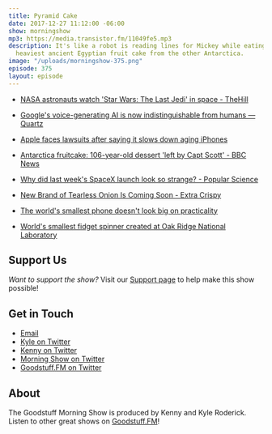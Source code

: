 ```yaml
---
title: Pyramid Cake
date: 2017-12-27 11:12:00 -06:00
show: morningshow
mp3: https://media.transistor.fm/11049fe5.mp3
description: It's like a robot is reading lines for Mickey while eating the world's
  heaviest ancient Egyptian fruit cake from the other Antarctica.
image: "/uploads/morningshow-375.png"
episode: 375
layout: episode
---
```


* [NASA astronauts watch 'Star Wars: The Last Jedi' in space - TheHill](http://thehill.com/blogs/blog-briefing-room/366446-astronauts-watch-the-last-jedi-in-space)

* [Google's voice-generating AI is now indistinguishable from humans — Quartz](https://qz.com/1165775/googles-voice-generating-ai-is-now-indistinguishable-from-humans/?utm_source=)

* [Apple faces lawsuits after saying it slows down aging iPhones](https://www.reuters.com/article/us-apple-batteries-lawsuits/apple-faces-lawsuits-after-saying-it-slows-down-aging-iphones-idUSKBN1EL034?feedType=RSS&feedName=topNews)

* [Antarctica fruitcake: 106-year-old dessert 'left by Capt Scott' - BBC News](http://www.bbc.com/news/world-asia-40907084)

* [Why did last week's SpaceX launch look so strange? - Popular Science](https://www.popsci.com/spacex-launch-look-strange-alien?dom=currents&src=syn)

* [New Brand of Tearless Onion Is Coming Soon - Extra Crispy](http://www.extracrispy.com/food/4638/these-onions-wont-make-you-cry?xid=extracrispy_newsletter&utm_source=extracrispy.com&utm_medium=email&utm_campaign=freshsqueezed&utm_content=20171226)

* [The world's smallest phone doesn't look big on practicality](https://newatlas.com/zanco-tiny-t1-smallest-phone/52740/)

* [World's smallest fidget spinner created at Oak Ridge National Laboratory](http://www.knoxnews.com/story/news/2017/12/26/oak-ridge-national-laboratory-creates-worlds-smallest-fidget-spinner/922954001/)

## Support Us
*Want to support the show?* Visit our [Support page](https://goodstuff.fm/support) to help make this show possible!

## Get in Touch
* [Email](mailto:kyle@goodstuff.fm)
* [Kyle on Twitter](http://twitter.com/dogburps)
* [Kenny on Twitter](http://twitter.com/pizzarobotics)
* [Morning Show on Twitter](http://twitter.com/morningshowam)
* [Goodstuff.FM on Twitter](http://twitter.com/goodstufffm)

## About
The Goodstuff Morning Show is produced by Kenny and Kyle Roderick. Listen to other great shows on [Goodstuff.FM](http://goodstuff.fm/shows)!
